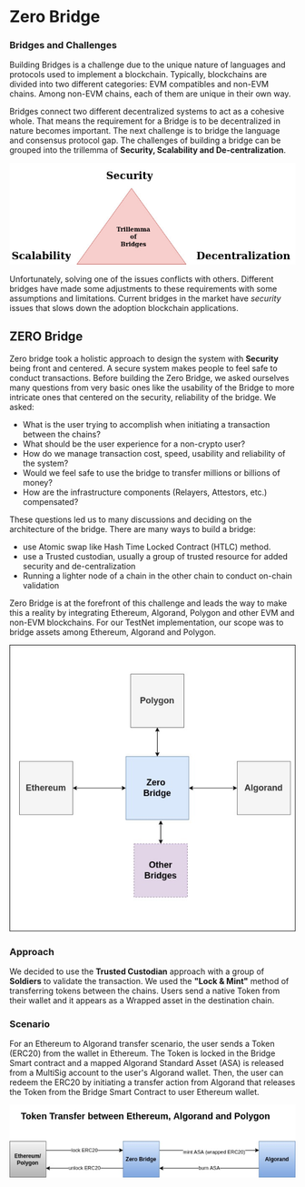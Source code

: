 # Zero Bridge

### Bridges and Challenges

Building Bridges is a challenge due to the unique nature of languages and protocols used to implement a blockchain. Typically, blockchains are divided into two different categories: EVM compatibles and non-EVM chains. Among non-EVM chains, each of them are unique in their own way.&#x20;

Bridges connect two different decentralized systems to act as a cohesive whole. That means the requirement for a Bridge is to be decentralized in nature becomes important. The next challenge is to bridge the language and consensus protocol gap. The challenges of building a bridge can be grouped into the trillemma of **Security, Scalability and De-centralization**.

![](../.gitbook/assets/bridge-trillemma.jpg)

Unfortunately, solving one of the issues conflicts with others. Different bridges have made some adjustments to these requirements with some assumptions and limitations. Current bridges in the market have _security_ issues that slows down the adoption blockchain applications.

## ZERO Bridge

Zero bridge took a holistic approach to design the system with **Security** being front and centered. A secure system makes people to feel safe to conduct transactions. Before building the Zero Bridge, we asked ourselves many questions from very basic ones like the usability of the Bridge to more intricate ones that centered on the security, reliability of the bridge. We asked:

* What is the user trying to accomplish when initiating a transaction between the chains?
* What should be the user experience for a non-crypto user?
* How do we manage transaction cost, speed, usability and reliability of the system?
* Would we feel safe to use the bridge to transfer millions or billions of money?
* How are the infrastructure components (Relayers, Attestors, etc.) compensated?

These questions led us to many discussions and deciding on the architecture of the bridge. There are many ways to build a bridge:

* use Atomic swap like Hash Time Locked Contract (HTLC) method.
* use a Trusted custodian, usually a group of trusted resource for added security and de-centralization
* Running a lighter node of a chain in the other chain to conduct on-chain validation

Zero Bridge is at the forefront of this challenge and leads the way to make this a reality by integrating Ethereum, Algorand, Polygon and other EVM and non-EVM blockchains. For our TestNet implementation, our scope was to bridge assets among Ethereum, Algorand and Polygon.&#x20;

![](../.gitbook/assets/1.bridge-block-dgm.jpg)

### Approach

We decided to use the **Trusted Custodian** approach with a group of **Soldiers** to validate the transaction. We used the **"Lock & Mint"** method of transferring tokens between the chains. Users send a native Token from their wallet and it appears as a Wrapped asset in the destination chain.

### Scenario

For an Ethereum to Algorand transfer scenario, the user sends a Token (ERC20) from the wallet in Ethereum. The Token is locked in the Bridge Smart contract and a mapped Algorand Standard Asset (ASA) is released from a MultiSig account to the user's Algorand wallet. Then, the user can redeem the ERC20 by initiating a transfer action from Algorand that releases the Token from the Bridge Smart Contract to user Ethereum wallet.&#x20;

![](../.gitbook/assets/3.bridge-usecase.jpg)

